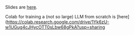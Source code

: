 Slides are [here](https://docs.google.com/presentation/d/16zuf5hBjVzomJBTTPYX2MAm_i6-HqleoErUmYKjNbGI/edit?usp=sharing).  
 
 Colab for training a (not so large) LLM from scratch is [here](https://colab.research.google.com/drive/1Yk6zU-w1UGug4cJHycOTT0sLbw68gPkA?usp=sharing
